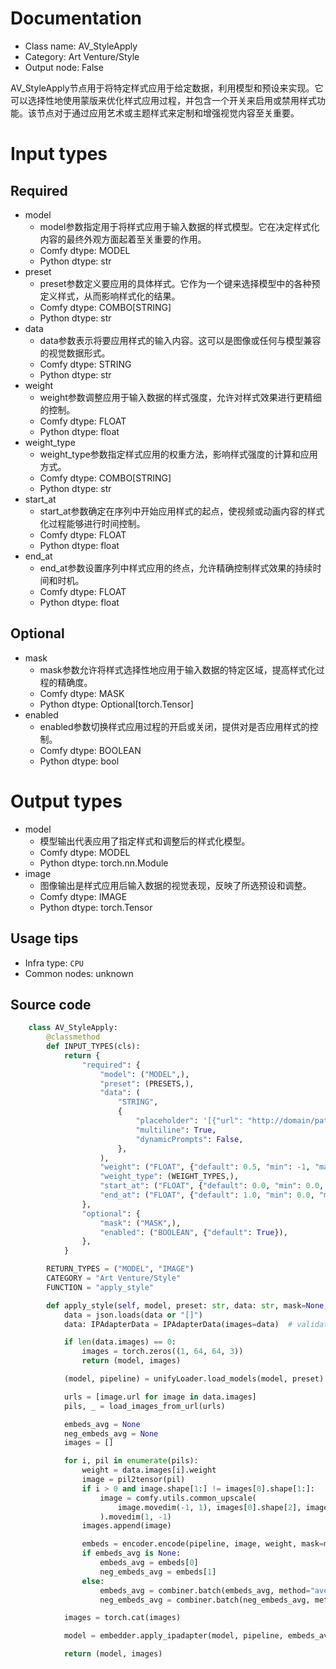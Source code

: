 
# Documentation
- Class name: AV_StyleApply
- Category: Art Venture/Style
- Output node: False

AV_StyleApply节点用于将特定样式应用于给定数据，利用模型和预设来实现。它可以选择性地使用蒙版来优化样式应用过程，并包含一个开关来启用或禁用样式功能。该节点对于通过应用艺术或主题样式来定制和增强视觉内容至关重要。

# Input types
## Required
- model
    - model参数指定用于将样式应用于输入数据的样式模型。它在决定样式化内容的最终外观方面起着至关重要的作用。
    - Comfy dtype: MODEL
    - Python dtype: str
- preset
    - preset参数定义要应用的具体样式。它作为一个键来选择模型中的各种预定义样式，从而影响样式化的结果。
    - Comfy dtype: COMBO[STRING]
    - Python dtype: str
- data
    - data参数表示将要应用样式的输入内容。这可以是图像或任何与模型兼容的视觉数据形式。
    - Comfy dtype: STRING
    - Python dtype: str
- weight
    - weight参数调整应用于输入数据的样式强度，允许对样式效果进行更精细的控制。
    - Comfy dtype: FLOAT
    - Python dtype: float
- weight_type
    - weight_type参数指定样式应用的权重方法，影响样式强度的计算和应用方式。
    - Comfy dtype: COMBO[STRING]
    - Python dtype: str
- start_at
    - start_at参数确定在序列中开始应用样式的起点，使视频或动画内容的样式化过程能够进行时间控制。
    - Comfy dtype: FLOAT
    - Python dtype: float
- end_at
    - end_at参数设置序列中样式应用的终点，允许精确控制样式效果的持续时间和时机。
    - Comfy dtype: FLOAT
    - Python dtype: float

## Optional
- mask
    - mask参数允许将样式选择性地应用于输入数据的特定区域，提高样式化过程的精确度。
    - Comfy dtype: MASK
    - Python dtype: Optional[torch.Tensor]
- enabled
    - enabled参数切换样式应用过程的开启或关闭，提供对是否应用样式的控制。
    - Comfy dtype: BOOLEAN
    - Python dtype: bool

# Output types
- model
    - 模型输出代表应用了指定样式和调整后的样式化模型。
    - Comfy dtype: MODEL
    - Python dtype: torch.nn.Module
- image
    - 图像输出是样式应用后输入数据的视觉表现，反映了所选预设和调整。
    - Comfy dtype: IMAGE
    - Python dtype: torch.Tensor


## Usage tips
- Infra type: `CPU`
- Common nodes: unknown


## Source code
```python
    class AV_StyleApply:
        @classmethod
        def INPUT_TYPES(cls):
            return {
                "required": {
                    "model": ("MODEL",),
                    "preset": (PRESETS,),
                    "data": (
                        "STRING",
                        {
                            "placeholder": '[{"url": "http://domain/path/image.png", "weight": 1}]',
                            "multiline": True,
                            "dynamicPrompts": False,
                        },
                    ),
                    "weight": ("FLOAT", {"default": 0.5, "min": -1, "max": 3, "step": 0.05}),
                    "weight_type": (WEIGHT_TYPES,),
                    "start_at": ("FLOAT", {"default": 0.0, "min": 0.0, "max": 1.0, "step": 0.001}),
                    "end_at": ("FLOAT", {"default": 1.0, "min": 0.0, "max": 1.0, "step": 0.001}),
                },
                "optional": {
                    "mask": ("MASK",),
                    "enabled": ("BOOLEAN", {"default": True}),
                },
            }

        RETURN_TYPES = ("MODEL", "IMAGE")
        CATEGORY = "Art Venture/Style"
        FUNCTION = "apply_style"

        def apply_style(self, model, preset: str, data: str, mask=None, enabled=True, **kwargs):
            data = json.loads(data or "[]")
            data: IPAdapterData = IPAdapterData(images=data)  # validate

            if len(data.images) == 0:
                images = torch.zeros((1, 64, 64, 3))
                return (model, images)

            (model, pipeline) = unifyLoader.load_models(model, preset)

            urls = [image.url for image in data.images]
            pils, _ = load_images_from_url(urls)

            embeds_avg = None
            neg_embeds_avg = None
            images = []

            for i, pil in enumerate(pils):
                weight = data.images[i].weight
                image = pil2tensor(pil)
                if i > 0 and image.shape[1:] != images[0].shape[1:]:
                    image = comfy.utils.common_upscale(
                        image.movedim(-1, 1), images[0].shape[2], images[0].shape[1], "bilinear", "center"
                    ).movedim(1, -1)
                images.append(image)

                embeds = encoder.encode(pipeline, image, weight, mask=mask)
                if embeds_avg is None:
                    embeds_avg = embeds[0]
                    neg_embeds_avg = embeds[1]
                else:
                    embeds_avg = combiner.batch(embeds_avg, method="average", embed2=embeds[0])[0]
                    neg_embeds_avg = combiner.batch(neg_embeds_avg, method="average", embed2=embeds[1])[0]

            images = torch.cat(images)

            model = embedder.apply_ipadapter(model, pipeline, embeds_avg, neg_embed=neg_embeds_avg, **kwargs)[0]

            return (model, images)

```
